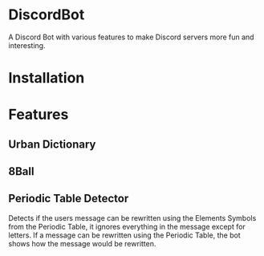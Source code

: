 # DiscordBot
A Discord Bot with various features to make Discord servers more fun and interesting.

# Installation

# Features
## Urban Dictionary

## 8Ball

## Periodic Table Detector
Detects if the users message can be rewritten using the Elements Symbols from the Periodic Table, it ignores everything in the message except for letters.  If a message can be rewritten using the Periodic Table, the bot shows how the message would be rewritten.
